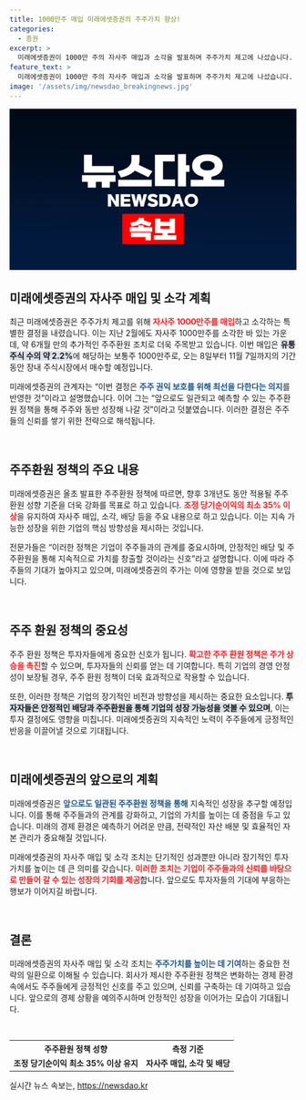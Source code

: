 ```yaml
---
title: 1000만주 매입 미래에셋증권의 주주가치 향상!
categories:
  - 증권
excerpt: >
  미래에셋증권이 1000만 주의 자사주 매입과 소각을 발표하며 주주가치 제고에 나섰습니다. 이번 조치는 주주 보호 의지를 담고 있으며, 지속 가능한 환원 정책으로 주주와의 동반 성장을 목표로 합니다.
feature_text: >
  미래에셋증권이 1000만 주의 자사주 매입과 소각을 발표하며 주주가치 제고에 나섰습니다. 이번 조치는 주주 보호 의지를 담고 있으며, 지속 가능한 환원 정책으로 주주와의 동반 성장을 목표로 합니다.
image: '/assets/img/newsdao_breakingnews.jpg'
---
```


<p><img src="/assets/img/newsdao_breakingnews.jpg" alt="cryptoinkorea 속보" /></p>

<h2 data-ke-size="size26">미래에셋증권의 자사주 매입 및 소각 계획</h2>

<p data-ke-size="size16">최근 미래에셋증권은 주주가치 제고를 위해 <b><span style="color: #ee2323;">자사주 1000만주를 매입</span></b>하고 소각하는 특별한 결정을 내렸습니다. 이는 지난 2월에도 자사주 1000만주를 소각한 바 있는 가운데, 약 6개월 만의 추가적인 주주환원 조치로 더욱 주목받고 있습니다. 이번 매입은 <b><span style="background-color: #21538527;">유통주식 수의 약 2.2%</span></b>에 해당하는 보통주 1000만주로, 오는 8일부터 11월 7일까지의 기간 동안 장내 주식시장에서 매수할 예정입니다. </p>

<p data-ke-size="size16">미래에셋증권의 관계자는 “이번 결정은 <b><span style="color: #1a5490;">주주 권익 보호를 위해 최선을 다한다는 의지</span></b>를 반영한 것”이라고 설명했습니다. 이어 그는 “앞으로도 일관되고 예측할 수 있는 주주환원 정책을 통해 주주와 동반 성장해 나갈 것”이라고 덧붙였습니다. 이러한 결정은 주주들의 신뢰를 쌓기 위한 전략으로 해석됩니다.</p>

<p data-ke-size="size16">&nbsp;</p>

<h2 data-ke-size="size26">주주환원 정책의 주요 내용</h2>

<p data-ke-size="size16">미래에셋증권은 올초 발표한 주주환원 정책에 따르면, 향후 3개년도 동안 적용될 주주 환원 성향 기준을 더욱 강화를 목표로 하고 있습니다. <b><span style="color: #ee2323;">조정 당기순이익의 최소 35% 이상</span></b>을 유지하여 자사주 매입, 소각, 배당 등을 주요 내용으로 하고 있습니다. 이는 지속 가능한 성장을 위한 기업의 핵심 방향성을 제시하는 것입니다.</p>

<p data-ke-size="size16">전문가들은 “이러한 정책은 기업이 주주들과의 관계를 중요시하며, 안정적인 배당 및 주주환원을 통해 지속적으로 가치를 창출할 것이라는 신호”라고 설명합니다. 이에 따라 주주들의 기대가 높아지고 있으며, 미래에셋증권의 주가는 이에 영향을 받을 것으로 보입니다.</p>

<p data-ke-size="size16">&nbsp;</p>

<h2 data-ke-size="size26">주주 환원 정책의 중요성</h2>

<p data-ke-size="size16">주주 환원 정책은 투자자들에게 중요한 신호가 됩니다. <b><span style="color: #ee2323;">확고한 주주 환원 정책은 주가 상승을 촉진</span></b>할 수 있으며, 투자자들의 신뢰를 얻는 데 기여합니다. 특히 기업의 경영 안정성이 보장될 경우, 주주 환원 정책이 더욱 효과적으로 작용할 수 있습니다.</p>

<p data-ke-size="size16">또한, 이러한 정책은 기업의 장기적인 비전과 방향성을 제시하는 중요한 요소입니다. <b><span style="background-color: #21538527;">투자자들은 안정적인 배당과 주주환원을 통해 기업의 성장 가능성을 엿볼 수 있으며</span></b>, 이는 투자 결정에도 영향을 미칩니다. 미래에셋증권의 지속적인 노력이 주주들에게 긍정적인 반응을 이끌어낼 것으로 기대됩니다.</p>

<p data-ke-size="size16">&nbsp;</p>

<h2 data-ke-size="size26">미래에셋증권의 앞으로의 계획</h2>

<p data-ke-size="size16">미래에셋증권은 <b><span style="color: #1a5490;">앞으로도 일관된 주주환원 정책을 통해</span></b> 지속적인 성장을 추구할 예정입니다. 이를 통해 주주들과의 관계를 강화하고, 기업의 가치를 높이는 데 중점을 두고 있습니다. 미래의 경제 환경은 예측하기 어려운 만큼, 전략적인 자산 배분 및 효율적인 자본 관리가 중요해질 것입니다.</p>

<p data-ke-size="size16">미래에셋증권의 자사주 매입 및 소각 조치는 단기적인 성과뿐만 아니라 장기적인 투자 가치를 높이는 데 큰 의미를 갖습니다. <b><span style="color: #ee2323;">이러한 조치는 기업이 주주들과의 신뢰를 바탕으로 만들어 갈 수 있는 성장의 기회를 제공</span></b>합니다. 앞으로도 투자자들의 기대에 부응하는 행보가 이어지길 바랍니다.</p>

<p data-ke-size="size16">&nbsp;</p>

<h2 data-ke-size="size26">결론</h2>

<p data-ke-size="size16">미래에셋증권의 자사주 매입 및 소각 조치는 <b><span style="color: #1a5490;">주주가치를 높이는 데 기여</span></b>하는 중요한 전략의 일환으로 이해될 수 있습니다. 회사가 제시한 주주환원 정책은 변화하는 경제 환경 속에서도 주주들에게 긍정적인 신호를 주고 있으며, 신뢰를 구축하는 데 기여하고 있습니다. 앞으로의 경제 상황을 예의주시하며 안정적인 성장을 이어가는 모습이 기대됩니다.</p>

<p data-ke-size="size16">&nbsp;</p>

<table style="width:100%;">
  <tr>
    <th style="text-align:center;">주주환원 정책 성향</th>
    <th style="text-align:center;">측정 기준</th>
  </tr>
  <tr>
    <td style="text-align:center; height: 17px;"><b>조정 당기순이익 최소 35% 이상 유지</b></td>
    <td style="text-align:center; height: 17px;"><b>자사주 매입, 소각 및 배당</b></td>
  </tr>
</table>
실시간 뉴스 속보는, <a href="https://newsdao.kr" rel="dofollow">https://newsdao.kr</a>


